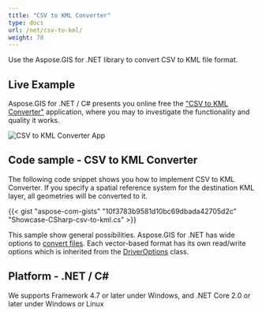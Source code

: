 ```yaml
---
title: "CSV to KML Converter"
type: docs
url: /net/csv-to-kml/
weight: 70
---
```


Use the Aspose.GIS for .NET library to convert CSV to KML file format.

## **Live Example**

Aspose.GIS for .NET / C# presents you online free the ["CSV to KML Converter"](https://products.aspose.app/gis/conversion/csv-to-kml) application, where you may to investigate the functionality and quality it works.

![CSV to KML Converter App](conversion.png)

## **Code sample - CSV to KML Converter**

The following code snippet shows you how to implement CSV to KML Converter. If you specify a spatial reference system for the destination KML layer, all geometries will be converted to it. 

{{< gist "aspose-com-gists" "10f3783b9581d10bc69dbada42705d2c" "Showcase-CSharp-csv-to-kml.cs" >}}

This sample show general possibilities. Aspose.GIS for .NET has wide options to [convert files](https://docs.aspose.com/gis/net/vector-layers/). Each vector-based format has its own read/write options which is inherited from the [DriverOptions](https://reference.aspose.com/gis/net/aspose.gis/driveroptions) class.

## **Platform - .NET / C#**

We supports Framework 4.7 or later under Windows, and .NET Core 2.0 or later under Windows or Linux
